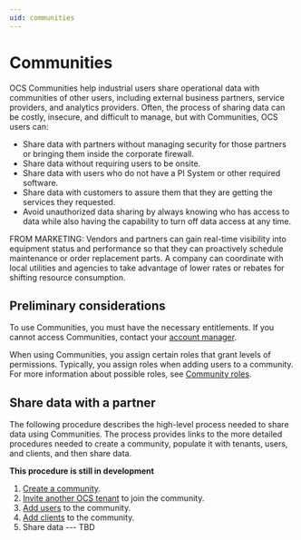 ```yaml
---
uid: communities
---
```


# Communities

OCS Communities help industrial users share operational data with communities of other users, including external business partners, service providers, and analytics providers. Often, the process of sharing data can be costly, insecure, and difficult to manage, but with Communities, OCS users can:

- Share data with partners without managing security for those partners or bringing them inside the corporate firewall.
- Share data without requiring users to be onsite.
- Share data with users who do not have a PI System or other required software.
- Share data with customers to assure them that they are getting the services they requested.
- Avoid unauthorized data sharing by always knowing who has access to data while also having the capability to turn off data access at any time.

FROM MARKETING: Vendors and partners can gain real-time visibility into equipment status and performance so that they can proactively schedule maintenance or order replacement parts. A company can coordinate with local utilities and agencies to take advantage of lower rates or rebates for shifting resource consumption. 

## Preliminary considerations

To use Communities, you must have the necessary entitlements. If you cannot access Communities, contact your [account manager](https://customers.osisoft.com/s/contactus "Contact Us").

When using Communities, you assign certain roles that grant levels of permissions. Typically, you assign roles when adding users to a community. For more information about possible roles, see [Community roles](xref:communityroles).

## Share data with a partner

The following procedure describes the high-level process needed to share data using Communities. The process provides links to the more detailed procedures needed to create a community, populate it with tenants, users, and clients, and then share data.

**This procedure is still in development**

1. [Create a community](xref:add-community). 
2. [Invite another OCS tenant](xref:managecommunity#add-a-tenant-to-a-community) to join the community.
3. [Add users](xref:managecommunityusers#add-users-to-a-community) to the community.
4. [Add clients](xref:managecommunityclients#add-clients-to-a-community) to the community.
5. Share data --- TBD